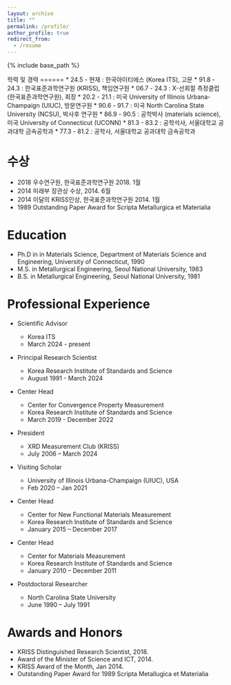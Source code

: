 ```yaml
---
layout: archive
title: ""
permalink: /profile/
author_profile: true
redirect_from:
  - /resume
---
```


{% include base_path %}
<div data-lang="ko" class="show">
  학력 및 경력
  ======
  * 24.5 - 현재 	: 한국아이티에스 (Korea ITS), 고문	
  * 91.8 - 24.3	: 한국표준과학연구원 (KRISS), 책임연구원 
  * 06.7 - 24.3	: X-선회절 측정클럽 (한국표준과학연구원), 회장 
  * 20.2 - 21.1 	: 미국 University of Illinois Urbana-Champaign (UIUC), 방문연구원 
  * 90.6 - 91.7 	: 미국 North Carolina State University (NCSU), 박사후 연구원 
  * 86.9 - 90.5	: 공학박사 (materials science), 미국 University of Connecticut (UCONN)
  * 81.3 - 83.2	: 공학석사, 서울대학교 공과대학 금속공학과 
  * 77.3 - 81.2	: 공학사, 서울대학교 공과대학 금속공학과 

  수상
  ======
  * 2018 우수연구원, 한국표준과학연구원 2018. 1월
  * 2014 미래부 장관상 수상, 2014. 6월
  * 2014 이달의 KRISS인상, 한국표준과학연구원 2014. 1월
  * 1989 Outstanding Paper Award for Scripta Metallurgica et Materialia

</div>

<div data-lang="en">

Education
======
* Ph.D in in Materials Science, Department of Materials Science and Engineering, University of Connecticut, 1990
* M.S. in Metallurgical Engineering, Seoul National University, 1983
* B.S. in Metallurgical Engineering, Seoul National University, 1981

Professional Experience
======
  * Scientific Advisor
    * Korea ITS
    * March 2024 - present

  * Principal Research Scientist
    * Korea Research Institute of Standards and Science
    * August 1991 - March 2024

  * Center Head
    * Center for Convergence Property Measurement
    * Korea Research Institute of Standards and Science
    * March 2019 - December 2022

  * President 
    * XRD Measurement Club (KRISS)
    * July 2006 – March 2024

  * Visiting Scholar 
    * University of Illinois Urbana-Champaign (UIUC), USA
    * Feb 2020 – Jan 2021

  * Center Head
    * Center for New Functional Materials Measurement
    * Korea Research Institute of Standards and Science
    * January 2015 – December 2017

  * Center Head
    * Center for Materials Measurement
    * Korea Research Institute of Standards and Science
    * January 2010 – December 2011

  * Postdoctoral Researcher
    * North Carolina State University
    * June 1990 – July 1991

    
  Awards and Honors
  ======
  * KRISS Distinguished Research Scientist, 2018.
  * Award of the Minister of Science and ICT, 2014.
  * KRISS Award of the Month, Jan 2014.
  * Outstanding Paper Award for 1989 Scripta Metallugica et Materialia
</div>